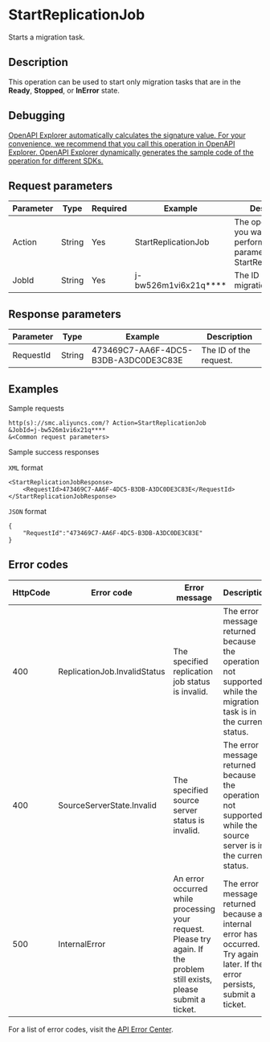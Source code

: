# StartReplicationJob

Starts a migration task.

## Description

This operation can be used to start only migration tasks that are in the **Ready**, **Stopped**, or **InError** state.

## Debugging

[OpenAPI Explorer automatically calculates the signature value. For your convenience, we recommend that you call this operation in OpenAPI Explorer. OpenAPI Explorer dynamically generates the sample code of the operation for different SDKs.](https://api.aliyun.com/#product=smc&api=StartReplicationJob&type=RPC&version=2019-06-01)

## Request parameters

|Parameter|Type|Required|Example|Description|
|---------|----|--------|-------|-----------|
|Action|String|Yes|StartReplicationJob|The operation that you want to perform. Set this parameter to StartReplicationJob. |
|JobId|String|Yes|j-bw526m1vi6x21q\*\*\*\*|The ID of the migration task. |

## Response parameters

|Parameter|Type|Example|Description|
|---------|----|-------|-----------|
|RequestId|String|473469C7-AA6F-4DC5-B3DB-A3DC0DE3C83E|The ID of the request. |

## Examples

Sample requests

```
http(s)://smc.aliyuncs.com/? Action=StartReplicationJob
&JobId=j-bw526m1vi6x21q****
&<Common request parameters>
```

Sample success responses

`XML` format

```
<StartReplicationJobResponse>
    <RequestId>473469C7-AA6F-4DC5-B3DB-A3DC0DE3C83E</RequestId>
</StartReplicationJobResponse>
```

`JSON` format

```
{
	"RequestId":"473469C7-AA6F-4DC5-B3DB-A3DC0DE3C83E"	
}
```

## Error codes

|HttpCode|Error code|Error message|Description|
|--------|----------|-------------|-----------|
|400|ReplicationJob.InvalidStatus|The specified replication job status is invalid.|The error message returned because the operation is not supported while the migration task is in the current status.|
|400|SourceServerState.Invalid|The specified source server status is invalid.|The error message returned because the operation is not supported while the source server is in the current status.|
|500|InternalError|An error occurred while processing your request. Please try again. If the problem still exists, please submit a ticket.|The error message returned because an internal error has occurred. Try again later. If the error persists, submit a ticket.|

For a list of error codes, visit the [API Error Center](https://error-center.alibabacloud.com/status/product/smc).

